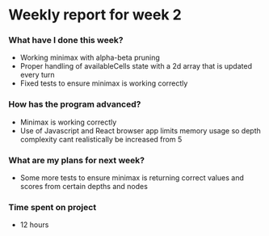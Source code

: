 # Weekly report for week 2

### What have I done this week?
- Working minimax with alpha-beta pruning
- Proper handling of availableCells state with a 2d array that is updated every turn
- Fixed tests to ensure minimax is working correctly

### How has the program advanced?
- Minimax is working correctly
- Use of Javascript and React browser app limits memory usage so depth complexity cant realistically be increased from 5

### What are my plans for next week?
- Some more tests to ensure minimax is returning correct values and scores from certain depths and nodes

### Time spent on project
- 12 hours
